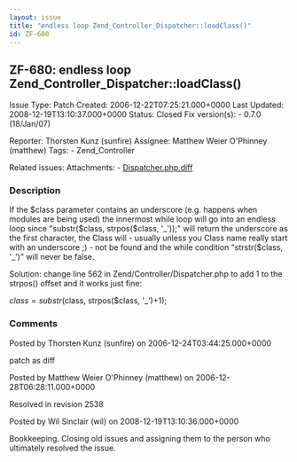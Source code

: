```yaml
---
layout: issue
title: "endless loop Zend_Controller_Dispatcher::loadClass()"
id: ZF-680
---
```


ZF-680: endless loop Zend\_Controller\_Dispatcher::loadClass()
--------------------------------------------------------------

 Issue Type: Patch Created: 2006-12-22T07:25:21.000+0000 Last Updated: 2008-12-19T13:10:37.000+0000 Status: Closed Fix version(s): - 0.7.0 (18/Jan/07)
 
 Reporter:  Thorsten Kunz (sunfire)  Assignee:  Matthew Weier O'Phinney (matthew)  Tags: - Zend\_Controller
 
 Related issues: 
 Attachments: - [Dispatcher.php.diff](/issues/secure/attachment/10192/Dispatcher.php.diff)
 
### Description

If the $class parameter contains an underscore (e.g. happens when modules are being used) the innermost while loop will go into an endless loop since "substr($class, strpos($class, '_'));" will return the underscore as the first character, the Class will - usually unless you Class name really start with an underscore ;) - not be found and the while condition "strstr($class, '_')" will never be false.

Solution: change line 562 in Zend/Controller/Dispatcher.php to add 1 to the strpos() offset and it works just fine:

$class = substr($class, strpos($class, '\_')+1);

 

 

### Comments

Posted by Thorsten Kunz (sunfire) on 2006-12-24T03:44:25.000+0000

patch as diff

 

 

Posted by Matthew Weier O'Phinney (matthew) on 2006-12-28T06:28:11.000+0000

Resolved in revision 2538

 

 

Posted by Wil Sinclair (wil) on 2008-12-19T13:10:36.000+0000

Bookkeeping. Closing old issues and assigning them to the person who ultimately resolved the issue.

 

 